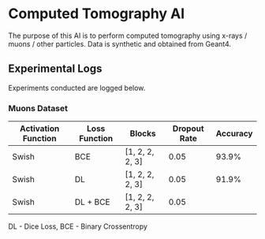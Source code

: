 # Computed Tomography AI

The purpose of this AI is to perform computed tomography using x-rays / muons / other particles. 
Data is synthetic and obtained from Geant4.

## Experimental Logs

Experiments conducted are logged below.

### Muons Dataset

| Activation Function | Loss Function | Blocks          | Dropout Rate | Accuracy |
|---------------------|---------------|-----------------|--------------|----------|
| Swish               | BCE           | [1, 2, 2, 2, 3] | 0.05         | 93.9%    |
| Swish               | DL            | [1, 2, 2, 2, 3] | 0.05         | 91.9%    |
| Swish               | DL + BCE      | [1, 2, 2, 2, 3] | 0.05         |          |

DL - Dice Loss, BCE - Binary Crossentropy
